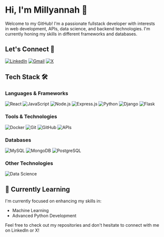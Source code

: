 # Hi, I'm Millyannah 👋

Welcome to my GitHub! I'm a passionate fullstack developer with interests in web development, APIs, data science, and backend technologies. I'm currently honing my skills in different frameworks and databases.

## Let's Connect 🤝
[![LinkedIn](https://img.shields.io/badge/LinkedIn-0077B5?style=for-the-badge&logo=linkedin&logoColor=white)](https://www.linkedin.com/in/your-profile) 
[![Gmail](https://img.shields.io/badge/Gmail-D14836?style=for-the-badge&logo=gmail&logoColor=white)](mailto:millyannahi@gmail.com)
[![X](https://img.shields.io/badge/X-000000?style=for-the-badge&logo=x&logoColor=white)](https://x.com/your-profile)

## Tech Stack 🛠️
### Languages & Frameworks
![React](https://img.shields.io/badge/React-20232A?style=for-the-badge&logo=react&logoColor=61DAFB)
![JavaScript](https://img.shields.io/badge/JavaScript-323330?style=for-the-badge&logo=javascript&logoColor=F7DF1E)
![Node.js](https://img.shields.io/badge/Node.js-339933?style=for-the-badge&logo=nodedotjs&logoColor=white)
![Express.js](https://img.shields.io/badge/Express.js-404D59?style=for-the-badge)
![Python](https://img.shields.io/badge/Python-14354C?style=for-the-badge&logo=python&logoColor=white)
![Django](https://img.shields.io/badge/Django-092E20?style=for-the-badge&logo=django&logoColor=white)
![Flask](https://img.shields.io/badge/Flask-000000?style=for-the-badge&logo=flask&logoColor=white)

### Tools & Technologies
![Docker](https://img.shields.io/badge/Docker-2496ED?style=for-the-badge&logo=docker&logoColor=white)
![Git](https://img.shields.io/badge/Git-F05032?style=for-the-badge&logo=git&logoColor=white)
![GitHub](https://img.shields.io/badge/GitHub-181717?style=for-the-badge&logo=github&logoColor=white)
![APIs](https://img.shields.io/badge/APIs-FF6F00?style=for-the-badge&logo=fastapi&logoColor=white)

### Databases
![MySQL](https://img.shields.io/badge/MySQL-4479A1?style=for-the-badge&logo=mysql&logoColor=white)
![MongoDB](https://img.shields.io/badge/MongoDB-4EA94B?style=for-the-badge&logo=mongodb&logoColor=white)
![PostgreSQL](https://img.shields.io/badge/PostgreSQL-336791?style=for-the-badge&logo=postgresql&logoColor=white)

### Other Technologies
![Data Science](https://img.shields.io/badge/Data%20Science-4B8BBE?style=for-the-badge&logo=python&logoColor=white)


## 🌱 Currently Learning
I'm currently focused on enhancing my skills in:
- Machine Learning
- Advanced Python Development

Feel free to check out my repositories and don't hesitate to connect with me on LinkedIn or X!
